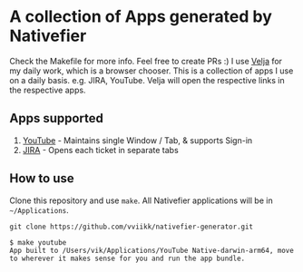 # A collection of Apps generated by Nativefier

Check the Makefile for more info. Feel free to create PRs :) I use [Velja][velja] for my daily work, which is a browser chooser.
This is a collection of apps I use on a daily basis. e.g. JIRA, YouTube.
Velja will open the respective links in the respective apps.

## Apps supported

1. [YouTube][yt] - Maintains single Window / Tab, & supports Sign-in
2. [JIRA][jira] - Opens each ticket in separate tabs

## How to use

Clone this repository and use `make`. All Nativefier applications will be in `~/Applications`.

```shell
git clone https://github.com/vviikk/nativefier-generator.git
```

```shell
$ make youtube
App built to /Users/vik/Applications/YouTube Native-darwin-arm64, move to wherever it makes sense for you and run the app bundle.
```

[yt]: https://youtube.com
[velja]: https://sindresorhus.com/velja.html
[jira]: https://atlassian.com/software/jira
